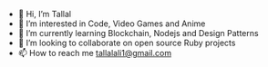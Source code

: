 - 👋 Hi, I’m Tallal
- 👀 I’m interested in Code, Video Games and Anime 
- 🌱 I’m currently learning Blockchain, Nodejs and Design Patterns 
- 💞️ I’m looking to collaborate on open source Ruby projects
- 📫 How to reach me tallalali1@gmail.com

<!---
Tallalali1/Tallalali1 is a ✨ special ✨ repository because its `README.md` (this file) appears on your GitHub profile.
You can click the Preview link to take a look at your changes.
--->
